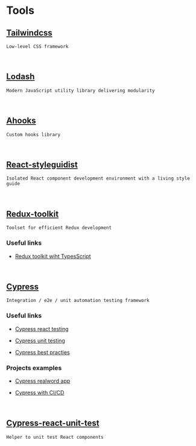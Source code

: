 # Tools

## [Tailwindcss](https://tailwindcss.com/)

```
Low-level CSS framework
```

<br/>

## [Lodash](https://lodash.com/)

```
Modern JavaScript utility library delivering modularity
```

<br/>

## [Ahooks](https://ahooks.js.org/)

```
Custom hooks library
```

<br/>

## [React-styleguidist](https://react-styleguidist.js.org/)

```
Isolated React component development environment with a living style guide
```

<br/>

## [Redux-toolkit](https://redux-toolkit.js.org/)

```
Toolset for efficient Redux development
```

### Useful links

- [Redux toolkit wiht TypesScript](https://www.mattbutton.com/redux-made-easy-with-redux-toolkit-and-typescript/)

<br/>

## [Cypress](https://www.cypress.io/)

```
Integration / e2e / unit automation testing framework
```

### Useful links

- [Cypress react testing](https://blog.sapegin.me/all/react-testing-4-cypress/)

- [Cypress unit testing](https://dev.to/bahmutov/test-react-component-with-cypress-react-unit-test-example-4d99)

- [Cypress best practies](https://docs.cypress.io/examples/examples/tutorials.html#Best-Practices)

### Projects examples

- [Cypress realword app](https://github.com/cypress-io/cypress-realworld-app)

- [Cypress with CI/CD](https://github.com/cypress-io/cypress-example-kitchensink)

<br/>

## [Cypress-react-unit-test](https://github.com/bahmutov/cypress-react-unit-test)

```
Helper to unit test React components
```
